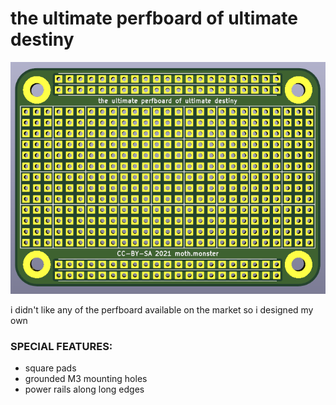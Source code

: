 # the ultimate perfboard of ultimate destiny
![screenshot](screenshot.png)

i didn't like any of the perfboard available on the market so i designed my own

### SPECIAL FEATURES:
* square pads
* grounded M3 mounting holes
* power rails along long edges

